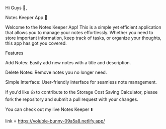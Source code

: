 Hi Guys 👋,

Notes Keeper App 📝 

Welcome to the Notes Keeper App! This is a simple yet efficient application that allows you to manage your notes effortlessly. Whether you need to store important information, keep track of tasks, or organize your thoughts, this app has got you covered.

Features

Add Notes: Easily add new notes with a title and description.

Delete Notes: Remove notes you no longer need.

Simple Interface: User-friendly interface for seamless note management.

If you'd like 👍 to contribute to the Storage Cost Saving Calculator, please fork the repository and submit a pull request with your changes.

You can check out my live Notes Keeper ⬇️

link = https://voluble-bunny-09a5a8.netlify.app/


